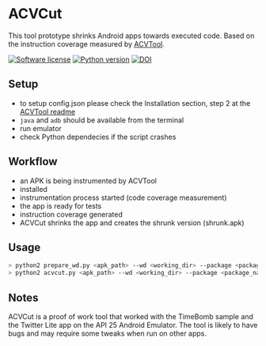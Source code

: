 # ACVCut

This tool prototype shrinks Android apps towards executed code. 
Based on the instruction coverage measured by [ACVTool](https://github.com/pilgun/acvtool).

[![Software license](https://img.shields.io/github/license/pilgun/acvcut)](https://github.com/pilgun/acvcut/blob/master/LICENSE)
[![Python version](https://img.shields.io/badge/-Python%202.7-yellow)](https://github.com/pilgun/acvcut/blob/master/LICENSE)
[![DOI](https://zenodo.org/badge/231208698.svg)](https://zenodo.org/badge/latestdoi/231208698)

## Setup
- to setup config.json please check the Installation section, step 2 at the [ACVTool readme](https://github.com/pilgun/acvtool)
- `java` and `adb` should be available from the terminal
- run emulator
- check Python dependecies if the script crashes 

## Workflow
- an APK is being instrumented by ACVTool
- installed
- instrumentation process started (code coverage measurement)
- the app is ready for tests
- instruction coverage generated
- ACVCut shrinks the app and creates the shrunk version (shrunk.apk)

## Usage
```sh
> python2 prepare_wd.py <apk_path> --wd <working_dir> --package <package_name>
> python2 acvcut.py <apk_path> --wd <working_dir> --package <package_name>
```

## Notes

ACVCut is a proof of work tool that worked with the TimeBomb sample and the Twitter Lite app on the API 25 Android Emulator. 
The tool is likely to have bugs and may require some tweaks when run on other apps. 
